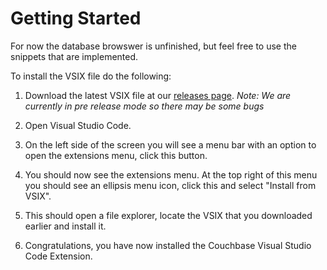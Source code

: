 # Getting Started

For now the database browswer is unfinished, but feel free to use the snippets that are implemented. 

To install the VSIX file do the following:

1. Download the latest VSIX file at our [releases page](https://github.com/couchbaselabs/VSCode-Couchbase/releases). 
    *Note: We are currently in pre release mode so there may be some bugs*

2. Open Visual Studio Code.

3. On the left side of the screen you will see a menu bar with an option to open the extensions menu, click this button.

4. You should now see the extensions menu. At the top right of this menu you should see an ellipsis menu icon, click this and select "Install from VSIX".

5. This should open a file explorer, locate the VSIX that you downloaded earlier and install it.  

6. Congratulations, you have now installed the Couchbase Visual Studio Code Extension. 